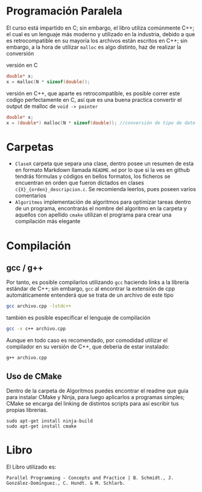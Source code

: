 # Programación Paralela

El curso está impartido en C; sin embargo, el libro utiliza comúnmente C++; el cual es un lenguaje más moderno y utilizado en la industria,
debido a que es retrocompatible en su mayoría los archivos están escritos en C++; sin embargo, a la hora de utilizar `malloc` es algo distinto, haz de realizar la conversión

versión en C
```c
double* x;
x = malloc(N * sizeof(double));
```
versión en C++, que aparte es retrocompatible, es posible correr este codigo perfectamente en C, así que es una buena practica convertir el output de malloc de `void -> pointer`
```c++
double* x;
x = (double*) malloc(N * sizeof(double)); //conversión de tipo de dato de void a double, para obtener la ubicación
```

# Carpetas
- `ClaseX` carpeta que separa una clase, dentro posee un resumen de esta en formato Markdown llamada `README.md` por lo que si la ves en github tendrás fórmulas y códigos en bellos formatos, los ficheros se encuentran en orden que fueron dictados en clases `c{X}_{orden}_descripcion.c`. Se recomienda leerlos, pues poseen varios comentarios
- `Algoritmos` implementación de algoritmos para optimizar tareas dentro de un programa, encontrarás el nombre del algoritmo en la carpeta y aquellos con apellido `cmake` utilizan el programa para crear una compilación más elegante


# Compilación
## gcc / g++
Por tanto, es posible compilarlos utilizando `gcc` haciendo links a la librería estándar de C++; sin embargo, `gcc` al encontrar la extensión de cpp automáticamente entenderá que se trata de un archivo de este tipo 
```bash
gcc archivo.cpp -lstdc++
```

también es posible especificar el lenguaje de compilación
```bash
gcc -x c++ archivo.cpp 
```

Aunque en todo caso es recomendado, por comodidad utilizar el compilador en su versión de C++, que deberia de estar instalado:
```
g++ archivo.cpp
```

## Uso de CMake
Dentro de la carpeta de Algoritmos puedes encontrar el readme que guia para instalar CMake y Ninja, para luego aplicarlos a programas simples;
CMake se encarga del linking de distintos scripts para así escribir tus propias librerias.
```
sudo apt-get install ninja-build
sudo apt-get install cmake
```


# Libro
El Libro utilizado es:
```
Parallel Programming - Concepts and Practice | B. Schmidt., J. González-Domínguez., C. Hundt. & M. Schlarb.
```
